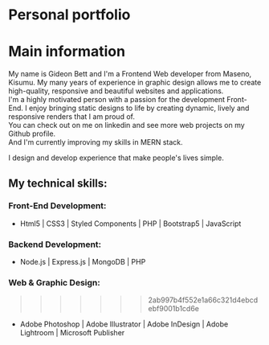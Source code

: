# Personal portfolio 

# Main information

My name is Gideon Bett and I'm a Frontend Web developer from Maseno, Kisumu.
My many years of experience in  graphic design allows me to create high-quality, responsive and beautiful websites and applications.\
I'm a highly motivated person with a passion for the development Front-End. I enjoy bringing static designs to life by creating dynamic, lively and responsive renders that I am proud of.\
You can check out on me on linkedin and see more web projects on my Github profile.\
And I'm currently improving my skills in MERN stack.

I design and develop experience that make people's lives simple.


##  My technical skills: 

### Front-End Development:
- Html5 | CSS3 | Styled Components | PHP | Bootstrap5 | JavaScript 

### Backend Development:
- Node.js | Express.js | MongoDB | PHP

### Web & Graphic Design: 
>>>>>>> 2ab997b4f552e1a66c321d4ebcdebf9001b1cd6e
- Adobe Photoshop | Adobe Illustrator | Adobe InDesign | Adobe Lightroom | Microsoft Publisher
